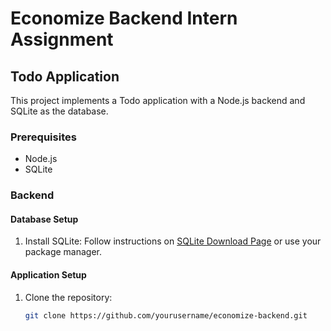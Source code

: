 # Economize Backend Intern Assignment

## Todo Application

This project implements a Todo application with a Node.js backend and SQLite as the database.

### Prerequisites

- Node.js
- SQLite

### Backend

#### Database Setup

1. Install SQLite: Follow instructions on [SQLite Download Page](https://www.sqlite.org/download.html) or use your package manager.

#### Application Setup

1. Clone the repository:
   ```bash
   git clone https://github.com/yourusername/economize-backend.git
   ```
